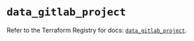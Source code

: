 # `data_gitlab_project`

Refer to the Terraform Registry for docs: [`data_gitlab_project`](https://registry.terraform.io/providers/gitlabhq/gitlab/17.7.1/docs/data-sources/project).

